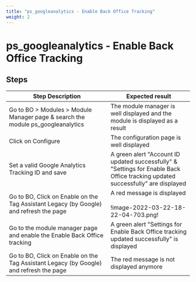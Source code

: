 ```yaml
---
title: "ps_googleanalytics - Enable Back Office Tracking"
weight: 2
---
```


# ps_googleanalytics - Enable Back Office Tracking
## Steps
| Step Description | Expected result |
| ----- | ----- |
| Go to BO > Modules > Module Manager page & search the module ps_googleanalytics | The module manager is well displayed and the module is displayed as a result |
| Click on Configure | The configuration page is well displayed |
| Set a valid Google Analytics Tracking ID and save | A green alert "Account ID updated successfully" & "Settings for Enable Back Office tracking updated successfully" are displayed |
| Go to BO, Click on Enable on the Tag Assistant Legacy (by Google) and refresh the page | A red message is displayed<br><br>!image-2022-03-22-18-22-04-703.png! |
| Go to the module manager page and enable the Enable Back Office tracking | A green alert "Settings for Enable Back Office tracking updated successfully" is displayed |
| Go to BO, Click on Enable on the Tag Assistant Legacy (by Google) and refresh the page | The red message is not displayed anymore |
